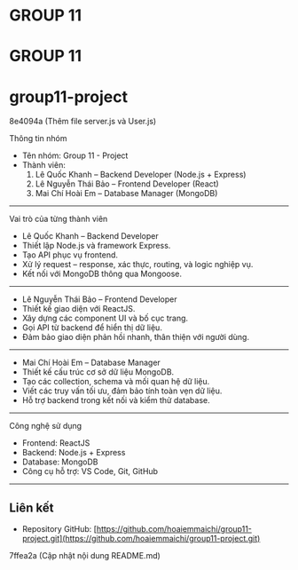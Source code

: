 
# GROUP 11
# GROUP 11

# group11-project
8e4094a (Thêm file server.js và User.js)



Thông tin nhóm
- Tên nhóm: Group 11 - Project
- Thành viên:
  1. Lê Quốc Khanh – Backend Developer (Node.js + Express)
  2. Lê Nguyễn Thái Bảo – Frontend Developer (React)
  3. Mai Chí Hoài Em – Database Manager (MongoDB)

---

Vai trò của từng thành viên

- Lê Quốc Khanh – Backend Developer
- Thiết lập Node.js và framework Express.
- Tạo API phục vụ frontend.
- Xử lý request – response, xác thực, routing, và logic nghiệp vụ.
- Kết nối với MongoDB thông qua Mongoose.

---

- Lê Nguyễn Thái Bảo – Frontend Developer
- Thiết kế giao diện với ReactJS.
- Xây dựng các component UI và bố cục trang.
- Gọi API từ backend để hiển thị dữ liệu.
- Đảm bảo giao diện phản hồi nhanh, thân thiện với người dùng.

---

- Mai Chí Hoài Em – Database Manager
- Thiết kế cấu trúc cơ sở dữ liệu MongoDB.
- Tạo các collection, schema và mối quan hệ dữ liệu.
- Viết các truy vấn tối ưu, đảm bảo tính toàn vẹn dữ liệu.
- Hỗ trợ backend trong kết nối và kiểm thử database.

---

Công nghệ sử dụng
- Frontend: ReactJS  
- Backend: Node.js + Express  
- Database: MongoDB  
- Công cụ hỗ trợ: VS Code, Git, GitHub

---

## Liên kết
- Repository GitHub: [https://github.com/hoaiemmaichi/group11-project.git](https://github.com/hoaiemmaichi/group11-project.git)

 7ffea2a (Cập nhật nội dung README.md)

